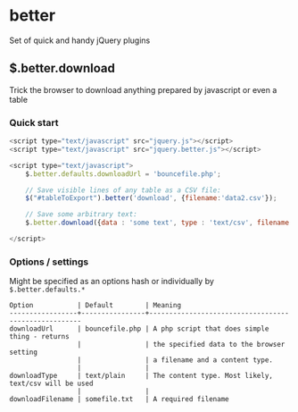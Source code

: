 better
======

Set of quick and handy jQuery plugins

## $.better.download

Trick the browser to download anything prepared by javascript or even a table


### Quick start

~~~javascript
<script type="text/javascript" src="jquery.js"></script>
<script type="text/javascript" src="jquery.better.js"></script>

<script type="text/javascript">
	$.better.defaults.downloadUrl = 'bouncefile.php';

	// Save visible lines of any table as a CSV file:
	$("#tableToExport").better('download', {filename:'data2.csv'});

	// Save some arbitrary text:
	$.better.download({data : 'some text', type : 'text/csv', filename : 'text.csv'});

</script>
~~~

### Options / settings

Might be specified as an options hash or individually by `$.better.defaults.*`

~~~
Option           | Default        | Meaning
-----------------+----------------+-----------------------------------------------------
downloadUrl      | bouncefile.php | A php script that does simple thing - returns 
                 |                | the specified data to the browser setting 
                 |                | a filename and a content type.
                 |                |
downloadType     | text/plain     | The content type. Most likely, text/csv will be used
                 |                |
downloadFilename | somefile.txt   | A required filename
~~~



